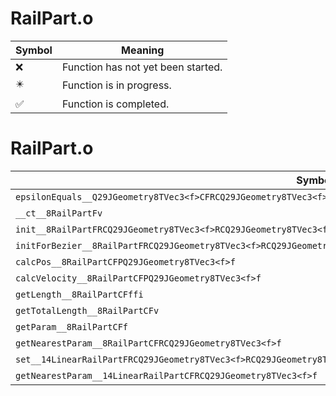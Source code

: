 # RailPart.o
| Symbol | Meaning 
| ------------- | ------------- 
| :x: | Function has not yet been started. 
| :eight_pointed_black_star: | Function is in progress. 
| :white_check_mark: | Function is completed. 


# RailPart.o
| Symbol | Decompiled? |
| ------------- | ------------- |
| `epsilonEquals__Q29JGeometry8TVec3<f>CFRCQ29JGeometry8TVec3<f>f` | :white_check_mark: |
| `__ct__8RailPartFv` | :white_check_mark: |
| `init__8RailPartFRCQ29JGeometry8TVec3<f>RCQ29JGeometry8TVec3<f>RCQ29JGeometry8TVec3<f>RCQ29JGeometry8TVec3<f>` | :white_check_mark: |
| `initForBezier__8RailPartFRCQ29JGeometry8TVec3<f>RCQ29JGeometry8TVec3<f>RCQ29JGeometry8TVec3<f>RCQ29JGeometry8TVec3<f>` | :white_check_mark: |
| `calcPos__8RailPartCFPQ29JGeometry8TVec3<f>f` | :white_check_mark: |
| `calcVelocity__8RailPartCFPQ29JGeometry8TVec3<f>f` | :white_check_mark: |
| `getLength__8RailPartCFffi` | :white_check_mark: |
| `getTotalLength__8RailPartCFv` | :white_check_mark: |
| `getParam__8RailPartCFf` | :white_check_mark: |
| `getNearestParam__8RailPartCFRCQ29JGeometry8TVec3<f>f` | :white_check_mark: |
| `set__14LinearRailPartFRCQ29JGeometry8TVec3<f>RCQ29JGeometry8TVec3<f>` | :white_check_mark: |
| `getNearestParam__14LinearRailPartCFRCQ29JGeometry8TVec3<f>f` | :x: |
